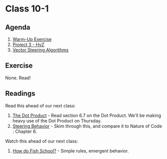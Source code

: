 # Class 10-1

## Agenda

1. [Warm-Up Exercise](https://docs.google.com/document/d/19nShbDdZbAvhXPWl9zpdKOLGNByt2csPYM_VE0-Z7RA)
1. [Project 3 - HvZ](https://classroom.github.com/a/niKcB6ba)
1. [Vector Steering Algorithms](https://docs.google.com/presentation/d/1bg89vXVU7oaKMTqQ3VaeYC4IrqVOOxwyZ5w-ZIhTU8g)

## Exercise

None. Read!

## Readings

Read this ahead of our next class:

1. [The Dot Product](http://natureofcode.com/book/chapter-6-autonomous-agents/#67-the-dot-product) - Read section 6.7 on the Dot Product. We'll be making heavy use of the Dot Product on Thursday.
1. [Steering Behavior](http://www.red3d.com/cwr/steer/gdc99/) - Skim through this, and compare it to Nature of Code : Chapter 6.

Watch this ahead of our next class:

1. [How do Fish School?](https://www.youtube.com/watch?v=dkP8NUwB2io) - Simple rules, emergent behavior.
